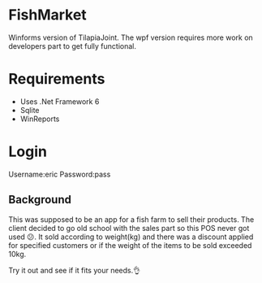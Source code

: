 # FishMarket
Winforms version of TilapiaJoint. The wpf version requires more work on developers part to get fully functional.

# Requirements
  - Uses .Net Framework 6
  - Sqlite
  - WinReports 

# Login
Username:eric Password:pass

## Background
This was supposed to be an app for a fish farm to sell their products. The client decided to go old school with the sales part so this POS never got used 😕. 
It sold according to weight(kg) and there was a discount applied for specified customers or if the weight of the items to be sold exceeded 10kg.

Try it out and see if it fits your needs.👌
